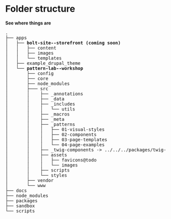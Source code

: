 # Folder structure
**See where things are**

<pre>
.
├── apps
│   ├── <strong>bolt-site--storefront (coming soon)</strong>
│   │   ├── content
│   │   ├── images
│   │   └── templates
│   ├── example_drupal_theme
│   └── <strong>pattern-lab--workshop</strong>
│       ├── config
│       ├── core
│       ├── node_modules
│       ├─── src
│       │    ├── _annotations
│       │    ├── _data
│       │    ├── _includes
│       │    │   └── utils
│       │    ├── _macros
│       │    ├── _meta
│       │    ├── _patterns
│       │    │   ├── 01-visual-styles
│       │    │   ├── 02-components
│       │    │   ├── 03-page-templates
│       │    │   └── 04-page-examples
│       │    ├── _twig-components -> ../../../packages/twig-extensions
│       │    ├── assets
│       │    │   ├── favicons@todo
│       │    │   └── images
│       │    ├── scripts
│       │    └── styles
│       ├── vendor
│       └── www
├── docs
├── node_modules
├── packages
├── sandbox
└── scripts
</pre>